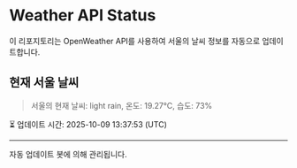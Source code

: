 
# Weather API Status

이 리포지토리는 OpenWeather API를 사용하여 서울의 날씨 정보를 자동으로 업데이트합니다.

## 현재 서울 날씨
> 서울의 현재 날씨: light rain, 온도: 19.27°C, 습도: 73%

⏳ 업데이트 시간: 2025-10-09 13:37:53 (UTC)

---
자동 업데이트 봇에 의해 관리됩니다.
